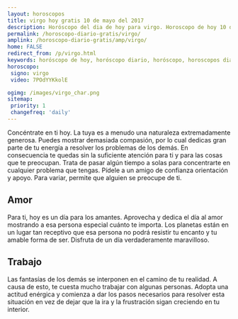 ```yaml
---
layout: horoscopos
title: virgo hoy gratis 10 de mayo del 2017 
description: Horóscopo del dia de hoy para virgo. Horoscopo de hoy 10 de mayo del 2017. Las predicciones de amor, trabajo, vida personal gratis.
permalink: /horoscopo-diario-gratis/virgo/
amplink: /horoscopo-diario-gratis/amp/virgo/
home: FALSE
redirect_from: /p/virgo.html
keywords: horóscopo de hoy, horóscopo diario, horóscopo, horoscopos diarios gratis del dia de hoy, horóscopo diario gratis,horóscopo 2017, horóscopo esperanza gracia, horoscopo virgo hoy, horoscop, horóscopos gratis, horoscopo virgo, horoscopo virgo 2017, Tarot, Astrologia, Zodíaco, virgo, horoscopo gratis
horoscopo:
 signo: virgo
 video: 7POdYYKkolE

ogimg: /images/virgo_char.png
sitemap:
 priority: 1
 changefreq: 'daily'
---
```



Concéntrate en ti hoy. La tuya es a menudo una naturaleza extremadamente generosa. Puedes mostrar demasiada compasión, por lo cual dedicas gran parte de tu energía a resolver los problemas de los demás. En consecuencia te quedas sin la suficiente atención para ti y para las cosas que te preocupan. Trata de pasar algún tiempo a solas para concentrarte en cualquier problema que tengas. Pídele a un amigo de confianza orientación y apoyo. Para variar, permite que alguien se preocupe de ti.

## Amor

Para ti, hoy es un día para los amantes. Aprovecha y dedica el día al amor mostrando a esa persona especial cuánto te importa. Los planetas están en un lugar tan receptivo que esa persona no podrá resistir tu encanto y tu amable forma de ser. Disfruta de un día verdaderamente maravilloso.

## Trabajo

Las fantasías de los demás se interponen en el camino de tu realidad. A causa de esto, te cuesta mucho trabajar con algunas personas. Adopta una actitud enérgica y comienza a dar los pasos necesarios para resolver esta situación en vez de dejar que la ira y la frustración sigan creciendo en tu interior.